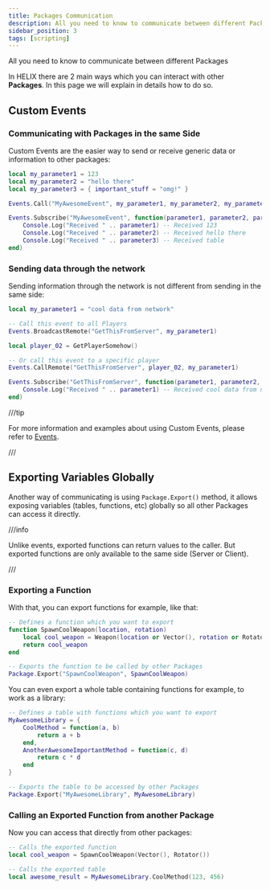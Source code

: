 ```yaml
---
title: Packages Communication
description: All you need to know to communicate between different Packages
sidebar_position: 3
tags: [scripting]
---
```



All you need to know to communicate between different Packages

In HELIX there are 2 main ways which you can interact with other **Packages**. In this page we will explain in details how to do so.


## Custom Events

### Communicating with Packages in the same Side

Custom Events are the easier way to send or receive generic data or information to other packages:

```lua title="package-one/Server/Index.lua"
local my_parameter1 = 123
local my_parameter2 = "hello there"
local my_parameter3 = { important_stuff = "omg!" }

Events.Call("MyAwesomeEvent", my_parameter1, my_parameter2, my_parameter3)
```

```lua title="package-two/Server/Index.lua"
Events.Subscribe("MyAwesomeEvent", function(parameter1, parameter2, parameter3)
    Console.Log("Received " .. parameter1) -- Received 123
    Console.Log("Received " .. parameter2) -- Received hello there
    Console.Log("Received " .. parameter3) -- Received table
end)
```


### Sending data through the network

Sending information through the network is not different from sending in the same side:

```lua title="Server/Index.lua"
local my_parameter1 = "cool data from network"

-- Call this event to all Players
Events.BroadcastRemote("GetThisFromServer", my_parameter1)

local player_02 = GetPlayerSomehow()

-- Or call this event to a specific player
Events.CallRemote("GetThisFromServer", player_02, my_parameter1)
```

```lua title="Client/Index.lua"
Events.Subscribe("GetThisFromServer", function(parameter1, parameter2, parameter3)
    Console.Log("Received " .. parameter1) -- Received cool data from network
end)
```

///tip

For more information and examples about using Custom Events, please refer to [Events](/scripting-reference/static-classes/events.mdx).

///


## Exporting Variables Globally

Another way of communicating is using `Package.Export()` method, it allows exposing variables (tables, functions, etc) globally so all other Packages can access it directly.

///info

Unlike events, exported functions can return values to the caller. But exported functions are only available to the same side (Server or Client).

///

### Exporting a Function

With that, you can export functions for example, like that:

```lua title="package-one/Server/Index.lua"
-- Defines a function which you want to export
function SpawnCoolWeapon(location, rotation)
    local cool_weapon = Weapon(location or Vector(), rotation or Rotator(), ...)
    return cool_weapon
end

-- Exports the function to be called by other Packages
Package.Export("SpawnCoolWeapon", SpawnCoolWeapon)
```

You can even export a whole table containing functions for example, to work as a library:

```lua title="package-one/Server/Index.lua"
-- Defines a table with functions which you want to export
MyAwesomeLibrary = {
	CoolMethod = function(a, b)
		return a + b
	end,
	AnotherAwesomeImportantMethod = function(c, d)
		return c * d
	end
}

-- Exports the table to be accessed by other Packages
Package.Export("MyAwesomeLibrary", MyAwesomeLibrary)
```


### Calling an Exported Function from another Package

Now you can access that directly from other packages:

```lua title="package-two/Server/Index.lua"
-- Calls the exported function
local cool_weapon = SpawnCoolWeapon(Vector(), Rotator())
```

```lua title="package-two/Server/Index.lua"
-- Calls the exported table
local awesome_result = MyAwesomeLibrary.CoolMethod(123, 456)
```